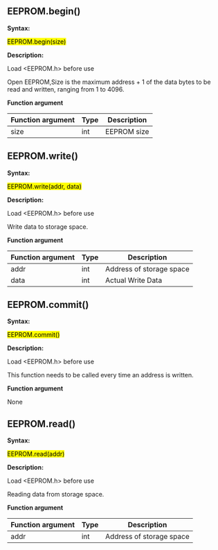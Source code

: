 ## EEPROM.begin()

**Syntax:**

<mark>EEPROM.begin(size)</mark>

**Description:**

Load <EEPROM.h> before use

Open EEPROM,Size is the maximum address + 1 of the data bytes to be read and written, ranging from 1 to 4096.

**Function argument**
	
| Function argument |Type |Description |
| --- | --- | --- |
| size | int | EEPROM size |

## EEPROM.write()

**Syntax:**

<mark>EEPROM.write(addr, data)</mark>

**Description:**

Load <EEPROM.h> before use

Write data to storage space.

**Function argument**
	
| Function argument |Type |Description |
| --- | --- | --- |
| addr | int | Address of storage space |
| data | int | Actual Write Data |

## EEPROM.commit()

**Syntax:**

<mark>EEPROM.commit()</mark>

**Description:**

Load <EEPROM.h> before use

This function needs to be called every time an address is written.

**Function argument**
	
None

## EEPROM.read()

**Syntax:**

<mark>EEPROM.read(addr)</mark>

**Description:**

Load <EEPROM.h> before use

Reading data from storage space.

**Function argument**
	
| Function argument |Type |Description |
| --- | --- | --- |
| addr | int | Address of storage space |